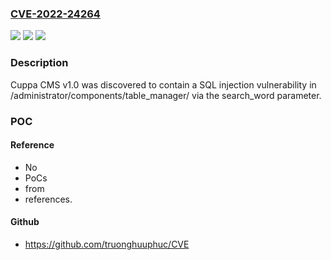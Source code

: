 ### [CVE-2022-24264](https://cve.mitre.org/cgi-bin/cvename.cgi?name=CVE-2022-24264)
![](https://img.shields.io/static/v1?label=Product&message=n%2Fa&color=blue)
![](https://img.shields.io/static/v1?label=Version&message=n%2Fa&color=blue)
![](https://img.shields.io/static/v1?label=Vulnerability&message=n%2Fa&color=brighgreen)

### Description

Cuppa CMS v1.0 was discovered to contain a SQL injection vulnerability in /administrator/components/table_manager/ via the search_word parameter.

### POC

#### Reference
- No
- PoCs
- from
- references.

#### Github
- https://github.com/truonghuuphuc/CVE

